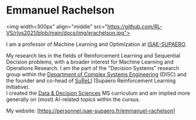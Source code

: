 # Emmanuel Rachelson

<img width=300px" align="middle" src="https://github.com/RL-VS/rlvs2021/blob/main/docs/img/erachelson.jpg"></img>

I am a professor of Machine Learning and Optimization at [ISAE-SUPAERO](https://www.isae-supaero.fr).

My research lies in the fields of Reinforcement Learning and Sequential Decision problems, with a broader interest for Machine Learning and Operations Research. I am the part of the "Decision Systems" research group within the [Department of Complex Systems Engineering](https://www.isae-supaero.fr/en/research/departments/department-of-complex-systems-engineering-disc-94/department-of-complex-systems-engineering-disc/) (DISC) and the founder and co-head of [SuReLI](https://SuReLI.github.io) (Supaero Reinforcement Learning Initiative).  
I created the [Data & Decision Sciences](https://SupaeroDataScience.github.io) MS curriculum and am implied more generally on (most) AI-related topics within the cursus.  

My website: [https://personnel.isae-supaero.fr/emmanuel-rachelson]
